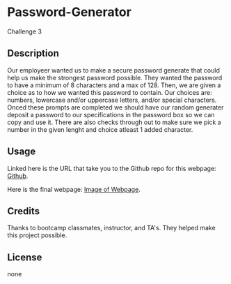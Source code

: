 # Password-Generator
Challenge 3

## Description
Our employeer wanted us to make a secure password generate that could help us make the strongest password possible. They wanted the password to have a minimum of 8 characters and a max of 128. Then, we are given a choice as to how we wanted this password to contain. Our choices are: numbers, lowercase and/or uppercase letters, and/or special characters. Onced these prompts are completed we should have our random generater deposit a password to our specifications in the password box so we can copy and use it. There are also checks through out to make sure we pick a number in the given lenght and choice atleast 1 added character.
## Usage

Linked here is the URL that take you to the Github repo for this webpage: [Github](https://github.com/sweetkloid/Password-Generator).

Here is the final webpage: [Image of Webpage](assets/images/Untitled_%20Mar%2030%2C%202023%207_53%20PM.webm).

## Credits
Thanks to bootcamp classmates, instructor, and TA's. They helped make this project possible.

## License
none